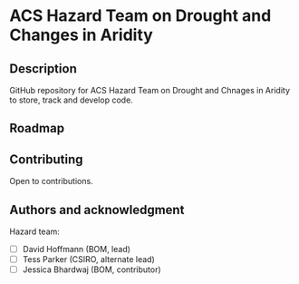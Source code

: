 # ACS Hazard Team on Drought and Changes in Aridity

## Description
GitHub repository for ACS Hazard Team on Drought and Chnages in Aridity to store, track and develop code. 

## Roadmap
<Coming soon>

## Contributing
Open to contributions. 

## Authors and acknowledgment
Hazard team:
- [ ] David Hoffmann (BOM, lead)
- [ ] Tess Parker (CSIRO, alternate lead)
- [ ] Jessica Bhardwaj (BOM, contributor)
